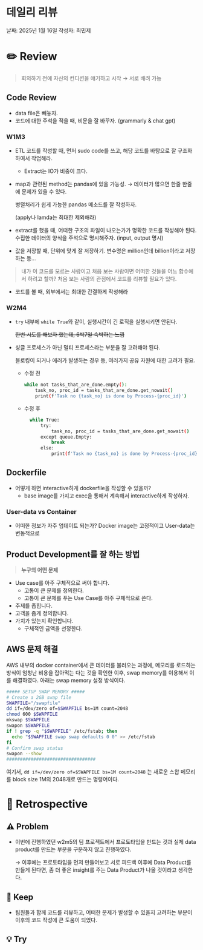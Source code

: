 # 데일리 리뷰

날짜: 2025년 1월 16일
작성자: 최민제

# ✏️ Review

> 회의하기 전에 자신의 컨디션을 얘기하고 시작 → 서로 배려 가능
> 

## Code Review

- data file은 빼놓자.
- 코드에 대한 주석을 적을 때, 비문을 잘 바꾸자. (grammarly & chat gpt)

### W1M3

- ETL 코드를 작성할 때, 먼저 sudo code를 쓰고, 해당 코드를 바탕으로 잘 구조화하여서 작업해라.
    - Extract는 IO가 비중이 크다.
- map과 관련된 method는 pandas에 있을 가능성. → 데이터가 많으면 한줄 한줄에 문제가 있을 수 있다.
    
    병렬처리가 쉽게 가능한 pandas 메소드를 잘 작성하자.
    
    (apply나 lamda는 최대한 제외해라)
    
- extract를 했을 때, 어떠한 구조의 파일이 나오는가가 명확한 코드를 작성해야 된다. 수집한 데이터의 양식을 주석으로 명시해주자. (input, output 명시)
- 값을 저장할 때, 단위에 맞게 잘 저장하기. 변수명은 million인데 billion이라고 저장하는 등…

> 내가 이 코드를 모르는 사람이고 처음 보는 사람이면 어떠한 것들을 어느 함수에서 하려고 할까?
처음 보는 사람의 관점에서 코드를 리뷰할 필요가 있다.
> 
- 코드를 볼 때, 외부에서는 최대한 간결하게 작성해라

### W2M4

- `try` 내부에 `while True`와 같이, 실행시간이 긴 로직을 실행시키면 안된다.
    
    ~~한번 시도를 해보자 했는데, 6박7일 숙박하는 느낌~~
    
- 싱글 프로세스가 아닌 멀티 프로세스라는 부분을 잘 고려해야 된다.
    
    블로킹이 되거나 에러가 발생하는 경우 등, 여러가지 공유 자원에 대한 고려가 필요.
    
    - 수정 전
        
        ```bash
        while not tasks_that_are_done.empty():
            task_no, proc_id = tasks_that_are_done.get_nowait()
            print(f'Task no {task_no} is done by Process-{proc_id}')
        ```
        
    - 수정 후
        
        ```bash
          while True:
              try:
                  task_no, proc_id = tasks_that_are_done.get_nowait()
              except queue.Empty:
                  break
              else:
                  print(f'Task no {task_no} is done by Process-{proc_id}')
        ```
        

## Dockerfile

- 어떻게 하면 interactive하게 dockerfile을 작성할 수 있을까?
    - base image를 가지고 exec을 통해서 계속해서 interactive하게 작성하자.

### User-data vs Container

- 어떠한 정보가 자주 업데이트 되는가? Docker image는 고정적이고 User-data는 변동적으로

## Product Development를 잘 하는 방법

> **누구의 어떤 문제**
> 
- Use case를 아주 구체적으로 써야 합니다.
    - 고통이 큰 문제를 정의한다.
    - 고통이 큰 문제를 푸는 Use Case를 아주 구체적으로 쓴다.
- 주제를 좁힙니다.
- 고객을 좁게 정의합니다.
- 가치가 있는지 확인합니다.
    - 구체적인 금액을 선정한다.

## AWS 문제 해결

AWS 내부의 docker container에서 큰 데이터를 불러오는 과정에, 메모리를 로드하는 방식이 엄청난 비용을 잡아먹는 다는 것을 확인한 이후, swap memory를 이용해서 이를 해결하였다. 아래는 swap memory 설정 방식이다.

```bash
##### SETUP SWAP MEMORY #####
# Create a 2GB swap file
SWAPFILE="/swapfile"
dd if=/dev/zero of=$SWAPFILE bs=1M count=2048
chmod 600 $SWAPFILE
mkswap $SWAPFILE
swapon $SWAPFILE
if ! grep -q "$SWAPFILE" /etc/fstab; then
  echo "$SWAPFILE swap swap defaults 0 0" >> /etc/fstab
fi
# Confirm swap status
swapon --show
#################################
```

여기서, `dd if=/dev/zero of=$SWAPFILE bs=1M count=2048` 는 새로운 스왑 메모리를 block size 1M의 2048개로 만드는 명령어이다.

# 🤔 Retrospective

## ⚠️ Problem

- 이번에 진행하였던 w2m5의 팀 프로젝트에서 프로토타입을 만드는 것과 실제 data product를 만드는 부분을 구분하지 않고 진행하였다.
    
    → 이후에는 프로토타입을 먼저 만들어보고 서로 피드백 이후에 Data Product를 만들게 된다면, 좀 더 좋은 insight를 주는 Data Product가 나올 것이라고 생각한다.
    

## 🌟 Keep

- 팀원들과 함께 코드를 리뷰하고, 어떠한 문제가 발생할 수 있을지 고려하는 부분이 이후의 코드 작성에 큰 도움이 되었다.

## 💡 Try